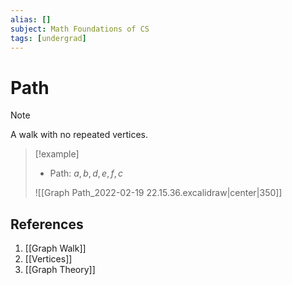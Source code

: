 ```yaml
---
alias: []
subject: Math Foundations of CS
tags: [undergrad]
---
```

# Path

> [!note]
> A walk with no repeated vertices.

> [!example]
> - Path: $a, b, d, e, f, c$
> 
> ![[Graph Path_2022-02-19 22.15.36.excalidraw|center|350]]

## References
1. [[Graph Walk]]
2. [[Vertices]]
3. [[Graph Theory]]